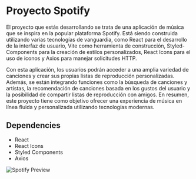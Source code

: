 <h1>Proyecto Spotify</h1>
<p>El proyecto que estás desarrollando se trata de una aplicación de música que se inspira en la popular plataforma Spotify. Está siendo construida utilizando varias tecnologías de vanguardia, como React para el desarrollo de la interfaz de usuario, Vite como herramienta de construcción, Styled-Components para la creación de estilos personalizados, React Icons para el uso de iconos y Axios para manejar solicitudes HTTP.

Con esta aplicación, los usuarios podrán acceder a una amplia variedad de canciones y crear sus propias listas de reproducción personalizadas. Además, se están integrando funciones como la búsqueda de canciones y artistas, la recomendación de canciones basada en los gustos del usuario y la posibilidad de compartir listas de reproducción con amigos. En resumen, este proyecto tiene como objetivo ofrecer una experiencia de música en línea fluida y personalizada utilizando tecnologías modernas.</p>

<h2>Dependencies</h2>
<ul>
<li>React</li>
<li>React Icons</li>
<li>Styled Components</li>
<li>Axios</li>
</ul>

<img src="https://res.cloudinary.com/dovavvnjx/image/upload/v1681061473/Captura_de_pantalla_2023-04-09_113044_h5zdfw.png" alt="Spotify Preview"/>
